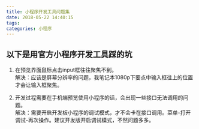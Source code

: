 ```yaml
---
title: 小程序开发工具问题集
date: 2018-05-22 14:40:15
tags:
categories: 小程序
---
```

## 以下是用官方小程序开发工具踩的坑
1. 在预览界面鼠标点击input框往往聚焦不到。  
解决：应该是屏幕分辨率的问题，我笔记本1080p下要点中输入框往上的位置才会让输入框聚焦。

2. 开发过程需要在手机端预览使用小程序的话，会出现一些接口无法调用的问题。  
解决：需要开启开发板小程序的调试模式，才不会卡在接口调用。菜单-打开调试-再次操作。建议开发版开启调试模式，不然问题多多。